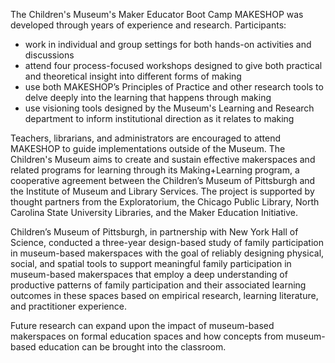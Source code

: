 
The Children's Museum's Maker Educator Boot Camp MAKESHOP was developed through years of experience and research. Participants:

- work in individual and group settings for both hands-on activities and discussions
- attend four process-focused workshops designed to give both practical and theoretical insight into different forms of making
- use both MAKESHOP’s Principles of Practice and other research tools to delve deeply into the learning that happens through making
- use visioning tools designed by the Museum's Learning and Research department to inform institutional direction as it relates to making

Teachers, librarians, and administrators are encouraged to attend MAKESHOP to guide implementations outside of the Museum. The Children's Museum aims to create and sustain effective makerspaces and related programs for learning through its Making+Learning program, a cooperative agreement between the Children’s Museum of Pittsburgh and the Institute of Museum and Library Services. The project is supported by thought partners from the Exploratorium, the Chicago Public Library, North Carolina State University Libraries, and the Maker Education Initiative.

Children’s Museum of Pittsburgh, in partnership with New York Hall of Science, conducted a three-year design-based study of family participation in museum-based makerspaces with the goal of reliably designing physical, social, and spatial tools to support meaningful family participation in museum-based makerspaces that employ a deep understanding of productive patterns of family participation and their associated learning outcomes in these spaces based on empirical research, learning literature, and practitioner experience.

Future research can expand upon the impact of museum-based makerspaces on formal education spaces and how concepts from museum-based education can be brought into the classroom.

